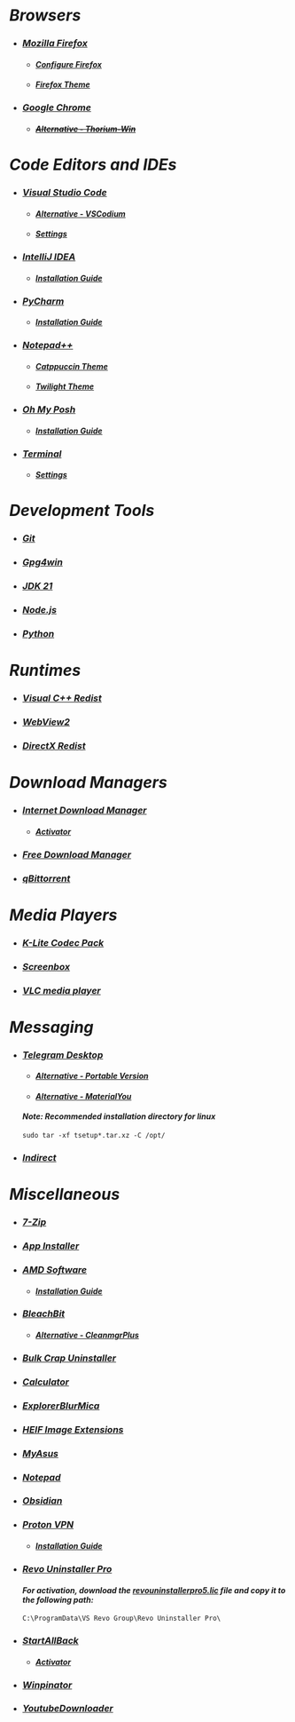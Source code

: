 # _Browsers_
  - ### _[Mozilla Firefox](https://www.mozilla.org/en-US/firefox/all/#product-desktop-release)_
    - #### _[Configure Firefox](https://github.com/amitxv/PC-Tuning/blob/main/docs/post-install.md#configure-a-web-browser)_
    - #### _[Firefox Theme](https://github.com/datguypiko/Firefox-Mod-Blur)_
  - ### _[Google Chrome](https://www.google.com/intl/en/chrome/?standalone=1)_
    - #### _[~~Alternative - Thorium-Win~~](https://github.com/Alex313031/Thorium-Win)_

# _Code Editors and IDEs_
  - ### _[Visual Studio Code](https://code.visualstudio.com/download)_
    - #### _[Alternative - VSCodium](https://github.com/VSCodium/vscodium)_
    - #### _[Settings](../C/Users/Admin/AppData/Roaming/Code/User/settings.json)_
  - ### _[IntelliJ IDEA](https://www.jetbrains.com/idea/download/?section=windows)_
    - #### _[Installation Guide](https://www.jetbrains.com/help/idea/installation-guide.html#standalone)_
  - ### _[PyCharm](https://www.jetbrains.com/pycharm/download/?section=windows)_
    - #### _[Installation Guide](https://www.jetbrains.com/help/pycharm/installation-guide.html#standalone)_
  - ### _[Notepad++](https://github.com/notepad-plus-plus/notepad-plus-plus)_
    - #### _[Catppuccin Theme](https://github.com/catppuccin/notepad-plus-plus/blob/main/catppuccin-mocha.xml)_
    - #### _[Twilight Theme](https://github.com/notepad-plus-plus/notepad-plus-plus/blob/master/PowerEditor/installer/themes/Twilight.xml)_
  - ### _[Oh My Posh](https://github.com/jandedobbeleer/oh-my-posh)_
    - #### _[Installation Guide](https://ohmyposh.dev/docs/installation/windows)_
  - ### _[Terminal](https://github.com/microsoft/terminal)_
    - #### _[Settings](../C/Users/Admin/AppData/Local/Packages/Microsoft.WindowsTerminal_8wekyb3d8bbwe/LocalState/settings.json)_

# _Development Tools_
  - ### _[Git](https://git-scm.com)_
  - ### _[Gpg4win](https://www.gpg4win.org)_
  - ### _[JDK 21](https://www.oracle.com/in/java/technologies/downloads/#jdk21-windows)_
  - ### _[Node.js](https://nodejs.org/en)_
  - ### _[Python](https://www.python.org/downloads)_

# _Runtimes_
  - ### _[Visual C++ Redist](https://github.com/abbodi1406/vcredist)_
  - ### _[WebView2](https://developer.microsoft.com/en-us/microsoft-edge/webview2)_
  - ### _[DirectX Redist](https://www.microsoft.com/en-gb/download/details.aspx?id=8109)_

# _Download Managers_
  - ### _[Internet Download Manager](https://www.internetdownloadmanager.com)_
    - #### _[Activator](https://github.com/J2TEAM/idm-trial-reset)_
  - ### _[Free Download Manager](https://www.freedownloadmanager.org)_
  - ### _[qBittorrent](https://www.qbittorrent.org)_

# _Media Players_
  - ### _[K-Lite Codec Pack](https://codecguide.com/download_k-lite_codec_pack_full.htm)_
  - ### _[Screenbox](https://github.com/huynhsontung/Screenbox)_
  - ### _[VLC media player](https://www.videolan.org)_

# _Messaging_
  - ### _[Telegram Desktop](https://apps.microsoft.com/detail/telegram-desktop/9NZTWSQNTD0S?hl=en-in&gl=IN)_
    - #### _[Alternative - Portable Version](https://desktop.telegram.org)_
    - #### _[Alternative - MaterialYou](https://github.com/kukuruzka165/materialgram)_
    #### _Note: Recommended installation directory for linux_
    ```
    sudo tar -xf tsetup*.tar.xz -C /opt/
    ```
  - ### _[Indirect](https://github.com/huynhsontung/Indirect)_

# _Miscellaneous_
  - ### _[7-Zip](https://www.7-zip.org)_
  - ### _[App Installer](https://apps.microsoft.com/detail/app-installer/9NBLGGH4NNS1?hl=en-in&gl=IN)_
  - ### _[AMD Software](https://www.amd.com/en/support/apu/amd-ryzen-processors/amd-ryzen-5-mobile-processors-radeon-vega-graphics/amd-ryzen-5-1)_
    - #### _[Installation Guide](https://docs.atlasos.net/getting-started/post-installation/drivers/gpu/amd)_
  - ### _[BleachBit](https://github.com/bleachbit/bleachbit)_
    - #### _[Alternative - CleanmgrPlus](https://github.com/builtbybel/CleanmgrPlus)_
  - ### _[Bulk Crap Uninstaller](https://github.com/Klocman/Bulk-Crap-Uninstaller)_
  - ### _[Calculator](https://apps.microsoft.com/detail/windows-calculator/9WZDNCRFHVN5?hl=en-in&gl=IN)_
  - ### _[ExplorerBlurMica](https://github.com/Maplespe/ExplorerBlurMica)_
  - ### _[HEIF Image Extensions](https://apps.microsoft.com/detail/heif-image-extensions/9PMMSR1CGPWG?hl=en-in&gl=IN)_
  - ### _[MyAsus](https://apps.microsoft.com/detail/myasus/9N7R5S6B0ZZH?hl=en-in&gl=IN)_
  - ### _[Notepad](https://apps.microsoft.com/detail/windows-notepad/9MSMLRH6LZF3)_
  - ### _[Obsidian](https://obsidian.md)_
  - ### _[Proton VPN](https://protonvpn.com/download-windows)_
    - #### _[Installation Guide](https://protonvpn.com/support/official-linux-vpn-mint/)_
  - ### _[Revo Uninstaller Pro](https://www.revouninstaller.com/revo-uninstaller-free-download)_
    #### _For activation, download the [revouninstallerpro5.lic](../Extra/revouninstallerpro5.lic) file and copy it to the following path:_
    ```
    C:\ProgramData\VS Revo Group\Revo Uninstaller Pro\
    ```
  - ### _[StartAllBack](https://www.startallback.com)_
    - #### _[Activator](https://github.com/sakshiagrwal/SAB)_
  - ### _[Winpinator](https://winpinator.swisz.cz/download.html)_
  - ### _[YoutubeDownloader](https://github.com/Tyrrrz/YoutubeDownloader)_
